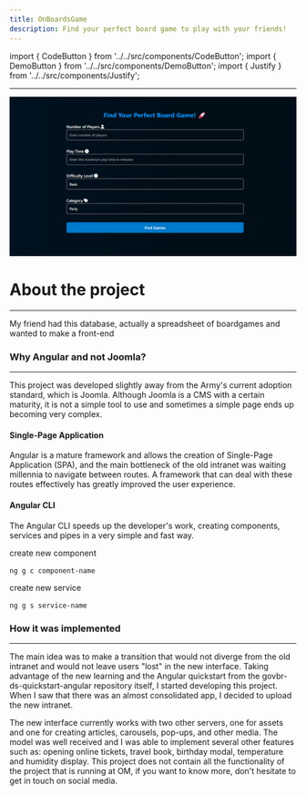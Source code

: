 ```yaml
---
title: OnBoardsGame
description: Find your perfect board game to play with your friends!
---
```


import { CodeButton } from '../../src/components/CodeButton';
import { DemoButton } from '../../src/components/DemoButton'; 
import { Justify } from '../../src/components/Justify';

<CodeButton codeLink="https://github.com/nixoletas/intranet-govbr"/>
<DemoButton liveLink="https://nixoletas.github.io/intranet-govbr"/>

---

![govbr-screenc](\img\projects\onboardsgame.png)

# About the project
---
<Justify>
My friend had this database, actually a spreadsheet of boardgames and wanted to make a front-end

### Why Angular and not Joomla?
---
This project was developed slightly away from the Army's current adoption standard, which is Joomla. Although Joomla is a CMS with a certain maturity, it is not a simple tool to use and sometimes a simple page ends up becoming very complex.

#### Single-Page Application
Angular is a mature framework and allows the creation of Single-Page Application (SPA), and the main bottleneck of the old intranet was waiting millennia to navigate between routes. A framework that can deal with these routes effectively has greatly improved the user experience.

#### Angular CLI
The Angular CLI speeds up the developer's work, creating components, services and pipes in a very simple and fast way.

create new component
```
ng g c component-name
```

create new service

```
ng g s service-name
```

### How it was implemented
---
The main idea was to make a transition that would not diverge from the old intranet and would not leave users "lost" in the new interface. Taking advantage of the new learning and the Angular quickstart from the govbr-ds-quickstart-angular repository itself, I started developing this project. When I saw that there was an almost consolidated app, I decided to upload the new intranet.

The new interface currently works with two other servers, one for assets and one for creating articles, carousels, pop-ups, and other media. The model was well received and I was able to implement several other features such as: opening online tickets, travel book, birthday modal, temperature and humidity display. This project does not contain all the functionality of the project that is running at OM, if you want to know more, don't hesitate to get in touch on social media.
</Justify>
